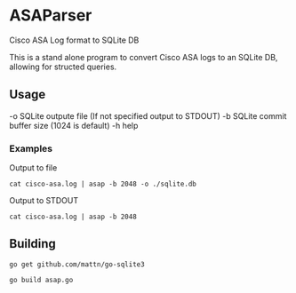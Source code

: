# ASAParser
Cisco ASA Log format to SQLite DB

This is a stand alone program to convert Cisco ASA logs to an SQLite DB, allowing for structed queries.

## Usage
-o SQLite outpute file (If not specified output to STDOUT)
-b SQLite commit buffer size (1024 is default)
-h help

### Examples
Output to file
```
cat cisco-asa.log | asap -b 2048 -o ./sqlite.db
```

Output to STDOUT
```
cat cisco-asa.log | asap -b 2048 
```

## Building
```
go get github.com/mattn/go-sqlite3
```
```
go build asap.go
```

